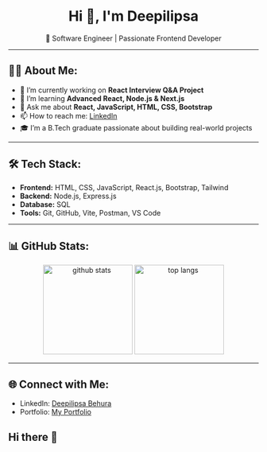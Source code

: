 <h1 align="center">Hi 👋, I'm Deepilipsa</h1>

<p align="center">
  🚀 Software Engineer  | Passionate Frontend Developer
</p>

---

## 👩‍💻 About Me:
- 🔭 I’m currently working on **React Interview Q&A Project**
- 🌱 I’m learning **Advanced React, Node.js & Next.js**
- 💬 Ask me about **React, JavaScript, HTML, CSS, Bootstrap**
- 📫 How to reach me: [LinkedIn](https://www.linkedin.com/in/deepilipsa-behura-31673a282/)
- 🎓 I’m a B.Tech graduate passionate about building real-world projects

---

## 🛠 Tech Stack:
- **Frontend:** HTML, CSS, JavaScript, React.js, Bootstrap, Tailwind  
- **Backend:** Node.js, Express.js  
- **Database:** SQL 
- **Tools:** Git, GitHub, Vite, Postman, VS Code  

---

## 📊 GitHub Stats:
<p align="center">
  <img src="https://github-readme-stats.vercel.app/api?username=lipsha1234&show_icons=true&theme=radical" alt="github stats" height="180"/>
  <img src="https://github-readme-stats.vercel.app/api/top-langs/?username=lipsha1234&layout=compact&theme=radical" alt="top langs" height="180"/>
</p>

---

## 🌐 Connect with Me:
- LinkedIn: [Deepilipsa Behura](https://www.linkedin.com/in/deepilipsa-behura-31673a282/)  
- Portfolio: [My Portfolio](https://deepilipsa.netlify.app/)  
## Hi there 👋

<!--
**lipsha1234/lipsha1234** is a ✨ _special_ ✨ repository because its `README.md` (this file) appears on your GitHub profile.

Here are some ideas to get you started:

- 🔭 I’m currently working on ...
- 🌱 I’m currently learning ...
- 👯 I’m looking to collaborate on ...
- 🤔 I’m looking for help with ...
- 💬 Ask me about ...
- 📫 How to reach me: ...
- 😄 Pronouns: ...
- ⚡ Fun fact: ...
-->
